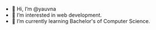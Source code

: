 - 👋 Hi, I’m @yauvna
- 👀 I’m interested in web development.
- 🌱 I’m currently learning Bachelor's of Computer Science.
